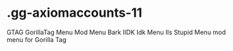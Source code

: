 # .gg-axiomaccounts-11
GTAG GorillaTag Menu Mod Menu Bark IIDK Idk Menu IIs Stupid Menu mod menu for Gorilla Tag
